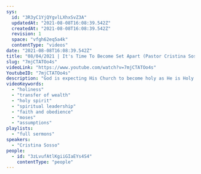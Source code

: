 ```yaml
---
sys:
  id: "3R3yC1YjQYgvlLXhxSvZ3A"
  updatedAt: "2021-08-08T16:08:39.542Z"
  createdAt: "2021-08-08T16:08:39.542Z"
  revision: 1
  space: "vfgh62eq5a4k"
  contentType: "videos"
date: "2021-08-08T16:08:39.542Z"
title: "08/04/2021 | It's Time To Become Set Apart (Pastor Cristina Sosso)"
slug: "7mjCTATOo4s"
videoLink: "https://www.youtube.com/watch?v=7mjCTATOo4s"
YoutubeID: "7mjCTATOo4s"
description: "God is expecting His Church to become holy as He is Holy (I Peter 1:16). We are called to be set apart from the world's system and even our own ways of doing things. You can get on track with that by seeking God out and learning from the Holy Spirit. The Holy Spirit can be your teacher in everything, and once you experience Him anything the world tries to offer you will pale in comparison. This sermon was delivered by Pastor Cristina Sosso at Freedom Fellowship Church International on August 04, 2021."
videoKeywords:
  - "holiness"
  - "transfer of wealth"
  - "holy spirit"
  - "spiritual leadership"
  - "faith and obedience"
  - "moses"
  - "assumptions"
playlists:
  - "full sermons"
speakers:
  - "Cristina Sosso"
people:
  - id: "3zLvufAtlKgiiGIaEYs4S4"
    contentType: "people"
---
```

